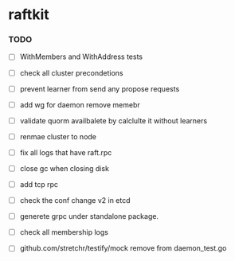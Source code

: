 # raftkit

### TODO 
- [ ] WithMembers and WithAddress tests 
- [ ] check all cluster precondetions
- [ ] prevent learner from send any propose requests 
- [ ] add wg for daemon remove memebr 
- [ ] validate quorm availbalete by calclulte it without learners
- [ ] renmae cluster to node
- [ ] fix all logs that have raft.rpc 
- [ ] close gc when closing disk 
- [ ] add tcp rpc 
- [ ] check the conf change v2 in etcd
- [ ] generete grpc under standalone package. 
- [ ] check all membership logs
- [ ] github.com/stretchr/testify/mock remove from daemon_test.go



